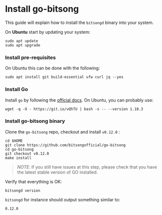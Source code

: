 # Install go-bitsong

This guide will explain how to install the `bitsongd` binary into your system.

On **Ubuntu** start by updating your system:

```
sudo apt update
sudo apt upgrade
```

### Install pre-requisites

On Ubuntu this can be done with the following:

```
sudo apt install git build-essential ufw curl jq --yes
```

### Install Go

Install `go` by following the [official docs](https://golang.org/doc/install). On Ubuntu, you can probably use:

```
wget -q -O - https://git.io/vQhTU | bash -s -- --version 1.18.3
```

### Install go-bitsong binary

Clone the `go-bitsong` repo, checkout and install `v0.12.0` :

```
cd $HOME
git clone https://github.com/bitsongofficial/go-bitsong
cd go-bitsong
git checkout v0.12.0
make install
```

> _NOTE_: If you still have issues at this step, please check that you have the latest stable version of GO installed.

Verify that everything is OK:

```
bitsongd version
```

`bitsongd` for instance should output something similar to:

```
0.12.0
```
